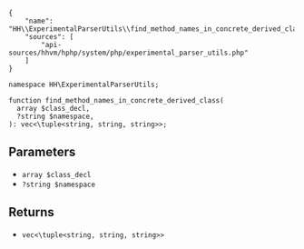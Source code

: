 ``` yamlmeta
{
    "name": "HH\\ExperimentalParserUtils\\find_method_names_in_concrete_derived_class",
    "sources": [
        "api-sources/hhvm/hphp/system/php/experimental_parser_utils.php"
    ]
}
```




``` Hack
namespace HH\ExperimentalParserUtils;

function find_method_names_in_concrete_derived_class(
  array $class_decl,
  ?string $namespace,
): vec<\tuple<string, string, string>>;
```




## Parameters




+ ` array $class_decl `
+ ` ?string $namespace `




## Returns




* ` vec<\tuple<string, string, string>> `
<!-- HHAPIDOC -->

